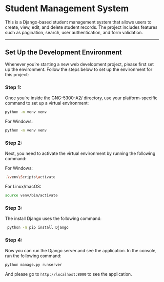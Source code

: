 # Student Management System

This is a Django-based student management system that allows users to create, view, edit, and delete student records. The project includes features such as pagination, search, user authentication, and form validation.



---

## Set Up the Development Environment

Whenever you’re starting a new web development project, please first set up the environment. Follow the steps below to set up the environment for this project:

### Step 1:
Once you’re inside the GNG-5300-A2/ directory, use your platform-specific command to set up a virtual environment:

```bash
python -m venv venv
```





For Windows:

```bash
python -m venv venv
```



### Step 2:

 Next, you need to activate the virtual environment by running the following command:



For Windows:

```bash
.\venv\Scripts\activate
```



For Linux/macOS:

```bash
source venv/bin/activate
```



### Step 3:

The install Django uses the following command:

```bash
 python -m pip install Django
```



### Step 4:

Now you can run the Django server and see the application. In the console, run the following command:

```bash
python manage.py runserver
```



And please go to `http://localhost:8000` to see the application.

